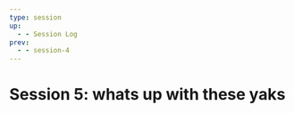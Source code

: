 ```yaml
---
type: session
up:
  - - Session Log
prev:
  - - session-4
---
```



# Session 5: whats up with these yaks

